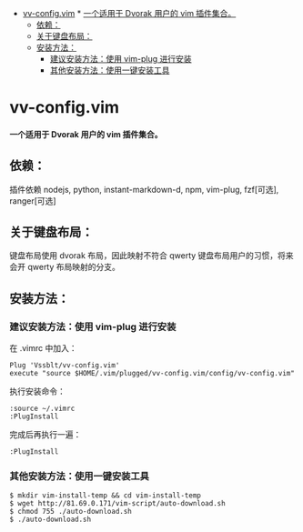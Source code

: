 
<!-- vim-markdown-toc GFM -->

* [vv-config.vim](#vv-configvim)
			* [一个适用于 Dvorak 用户的 vim 插件集合。](#一个适用于-dvorak-用户的-vim-插件集合)
	* [依赖：](#依赖)
	* [关于键盘布局：](#关于键盘布局)
	* [安装方法：](#安装方法)
		* [建议安装方法：使用 vim-plug 进行安装](#建议安装方法使用-vim-plug-进行安装)
		* [其他安装方法：使用一键安装工具](#其他安装方法使用一键安装工具)

<!-- vim-markdown-toc -->

# vv-config.vim 
#### 一个适用于 Dvorak 用户的 vim 插件集合。

## 依赖：

插件依赖 nodejs, python, instant-markdown-d, npm, vim-plug, fzf[可选], ranger[可选]

## 关于键盘布局：

键盘布局使用 dvorak 布局，因此映射不符合 qwerty 键盘布局用户的习惯，将来会开 qwerty 布局映射的分支。

## 安装方法：

### 建议安装方法：使用 vim-plug 进行安装

在 .vimrc 中加入：
```
Plug 'Vssblt/vv-config.vim'
execute "source $HOME/.vim/plugged/vv-config.vim/config/vv-config.vim"
```

执行安装命令：
```
:source ~/.vimrc
:PlugInstall 
```

完成后再执行一遍：
```
:PlugInstall
```

### 其他安装方法：使用一键安装工具

```
$ mkdir vim-install-temp && cd vim-install-temp
$ wget http://81.69.0.171/vim-script/auto-download.sh
$ chmod 755 ./auto-download.sh
$ ./auto-download.sh
```


